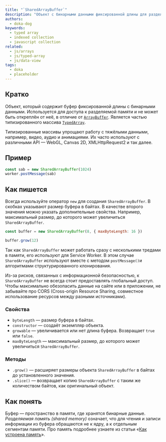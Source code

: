 ```yaml
---
title: "`SharedArrayBuffer`"
description: "Объект с бинарными данными фиксированной длины для разделяемой области памяти."
authors:
  - doka-dog
keywords:
  - typed array
  - indexed collection
  - javascript collection
related:
  - js/arrays
  - js/typed-array
  - js/data-view
tags:
  - doka
  - placeholder
---
```


## Кратко

Объект, который содержит буфер фиксированной длины с бинарными данными. Используется для доступа к разделяемой памяти и не может быть откреплён от неё, в отличие от [`ArrayBuffer`](/js/array-buffer/). Является частью типизированного массива [`TypedArray`](/js/typed-array/).

Типизированные массивы упрощают работу с тяжёлыми данными, например, видео, аудио и анимациями. Их часто используют с различными API — WebGL, Canvas 2D, XMLHttpRequest2 и так далее.

## Пример

```js
const sab = new SharedArrayBuffer(1024)
worker.postMessage(sab)
```

## Как пишется

Всегда используйте оператор `new` для создания `SharedArrayBuffer`. В скобках указывают размер буфера в байтах. В качестве второго значения можно указать дополнительные свойства. Например, максимальный размер, до которого может увеличиться `SharedArrayBuffer`.

```js
const buffer = new SharedArrayBuffer(8, { maxByteLength: 16 })

buffer.grow(12)
```

Так как `SharedArrayBuffer` может работать сразу с несколькими тредами в памяти, его используют для Service Worker. В этом случае `SharedArrayBuffer` используют вместе с методом `postMessage()`и алгоритмами структурированного клонирования.

Из-за рисков, связанных с информационной безопасностью, к `SharedArrayBuffer` не всегда стоит предоставлять глобальный доступ. Чтобы максимально обезопасить данные на сайте или в приложении, не забывайте про CORS (Cross-origin Resource Sharing, совместное использование ресурсов между разными источниками).

### Свойства

- `byteLength` — размер буфера в байтах.
- `constructor` — создаёт экземпляр объекта.
- `growable` — увеличивается или нет длина буфера. Возвращает `true` или `false`.
- `maxByteLength` — максимальный размер, до которого может увеличиться `SharedArrayBuffer`.

### Методы

- `.grow()` — расширяет размеры объекта `SharedArrayBuffer` в байтах до установленного значения.
- `.slice()` — возвращает копию `SharedArrayBuffer` с таким же количеством байтов, как оригинальный объект.

## Как понять

Буфер — пространство в памяти, где хранятся бинарные данные. _Разделяемая память (shared memory)_ означает, что для чтения и записи информации из буфера обращаются не к ядру, а к отдельным сегментам памяти. Про память подробнее узнаете из статьи «[Как устроена память](/tools/trivial-memory-model/)».

